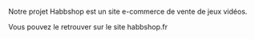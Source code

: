 Notre projet Habbshop est un site e-commerce de vente de jeux vidéos.

Vous pouvez le retrouver sur le site habbshop.fr

